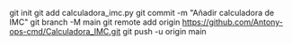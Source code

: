 git init
git add calculadora_imc.py
git commit -m "Añadir calculadora de IMC"
git branch -M main
git remote add origin <https://github.com/Antony-ops-cmd/Calculadora_IMC.git>
git push -u origin main
